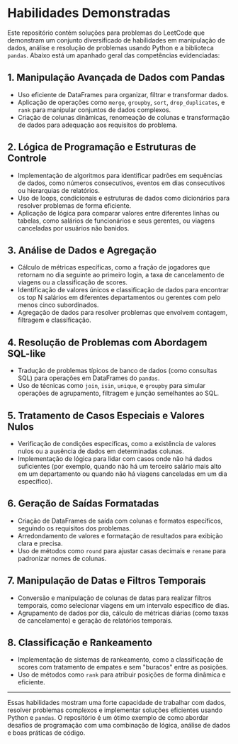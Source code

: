 # Habilidades Demonstradas

Este repositório contém soluções para problemas do LeetCode que demonstram um conjunto diversificado de habilidades em manipulação de dados, análise e resolução de problemas usando Python e a biblioteca `pandas`. Abaixo está um apanhado geral das competências evidenciadas:

## 1. **Manipulação Avançada de Dados com Pandas**
   - Uso eficiente de DataFrames para organizar, filtrar e transformar dados.
   - Aplicação de operações como `merge`, `groupby`, `sort`, `drop_duplicates`, e `rank` para manipular conjuntos de dados complexos.
   - Criação de colunas dinâmicas, renomeação de colunas e transformação de dados para adequação aos requisitos do problema.

## 2. **Lógica de Programação e Estruturas de Controle**
   - Implementação de algoritmos para identificar padrões em sequências de dados, como números consecutivos, eventos em dias consecutivos ou hierarquias de relatórios.
   - Uso de loops, condicionais e estruturas de dados como dicionários para resolver problemas de forma eficiente.
   - Aplicação de lógica para comparar valores entre diferentes linhas ou tabelas, como salários de funcionários e seus gerentes, ou viagens canceladas por usuários não banidos.

## 3. **Análise de Dados e Agregação**
   - Cálculo de métricas específicas, como a fração de jogadores que retornam no dia seguinte ao primeiro login, a taxa de cancelamento de viagens ou a classificação de scores.
   - Identificação de valores únicos e classificação de dados para encontrar os top N salários em diferentes departamentos ou gerentes com pelo menos cinco subordinados.
   - Agregação de dados para resolver problemas que envolvem contagem, filtragem e classificação.

## 4. **Resolução de Problemas com Abordagem SQL-like**
   - Tradução de problemas típicos de banco de dados (como consultas SQL) para operações em DataFrames do `pandas`.
   - Uso de técnicas como `join`, `isin`, `unique`, e `groupby` para simular operações de agrupamento, filtragem e junção semelhantes ao SQL.

## 5. **Tratamento de Casos Especiais e Valores Nulos**
   - Verificação de condições específicas, como a existência de valores nulos ou a ausência de dados em determinadas colunas.
   - Implementação de lógica para lidar com casos onde não há dados suficientes (por exemplo, quando não há um terceiro salário mais alto em um departamento ou quando não há viagens canceladas em um dia específico).

## 6. **Geração de Saídas Formatadas**
   - Criação de DataFrames de saída com colunas e formatos específicos, seguindo os requisitos dos problemas.
   - Arredondamento de valores e formatação de resultados para exibição clara e precisa.
   - Uso de métodos como `round` para ajustar casas decimais e `rename` para padronizar nomes de colunas.

## 7. **Manipulação de Datas e Filtros Temporais**
   - Conversão e manipulação de colunas de datas para realizar filtros temporais, como selecionar viagens em um intervalo específico de dias.
   - Agrupamento de dados por dia, cálculo de métricas diárias (como taxas de cancelamento) e geração de relatórios temporais.

## 8. **Classificação e Rankeamento**
   - Implementação de sistemas de rankeamento, como a classificação de scores com tratamento de empates e sem "buracos" entre as posições.
   - Uso de métodos como `rank` para atribuir posições de forma dinâmica e eficiente.

---

Essas habilidades mostram uma forte capacidade de trabalhar com dados, resolver problemas complexos e implementar soluções eficientes usando Python e `pandas`. O repositório é um ótimo exemplo de como abordar desafios de programação com uma combinação de lógica, análise de dados e boas práticas de código.
